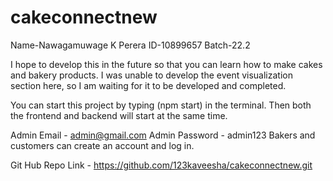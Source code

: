 # cakeconnectnew
Name-Nawagamuwage K Perera
ID-10899657
Batch-22.2


I hope to develop this in the future so that you can learn how to make cakes and bakery products.
I was unable to develop the event visualization section here, so I am waiting for it to be developed and completed.

You can start this project by typing (npm start) in the terminal.
Then both the frontend and backend will start at the same time.

Admin Email - admin@gmail.com
Admin Password - admin123
Bakers and customers can create an account and log in.

Git Hub Repo Link - https://github.com/123kaveesha/cakeconnectnew.git
